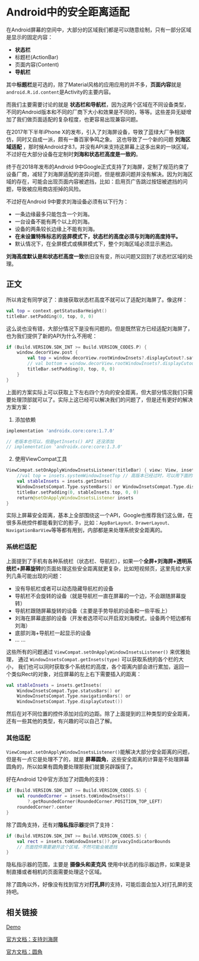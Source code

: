 # Android中的安全距离适配

在Android屏幕的空间中，大部分的区域我们都是可以随意绘制，只有一部分区域是显示的固定内容：

* **状态栏**
* 标题栏(ActionBar)
* 页面内容(Content)
* **导航栏**

其中**标题栏**是可选的，除了Material风格的应用应用的并不多，**页面内容**就是`android.R.id.content`是Activity的主要内容。

而我们主要需要讨论的就是 **状态栏和导航栏**，因为这两个区域在不同设备类型，不同的Android版本和不同的厂商下大小和效果是不同的，等等。这些差异无疑增加了我们做页面适配的复杂程度，也更容易出现兼容问题。

在2017年下半年iPhone X的发布，引入了刘海屏设备，导致了蓝绿大厂争相效仿，同时又自成一派，颇有一番百家争鸣之象。
这也导致了一个新的问题 **刘海区域适配** ，那时候Android才8.1，并没有API来支持这屏幕上这多出来的一块区域，不过好在大部分设备在定制时**刘海和状态栏高度是一致的**。

终于在2018年发布的Android 9中Google正式支持了刘海屏，定制了规范约束了设备厂商，减轻了刘海屏适配的差异问题，但是根源问题并没有解决。因为刘海区域的存在，可能会出现页面内容被遮挡，比如：启用页广告跳过按钮被遮挡的问题，导致被应用商店拒掉的风险。

不过好在Android 9中要求刘海设备必须有以下行为：

* 一条边缘最多只能包含一个刘海。
* 一台设备不能有两个以上的刘海。
* 设备的两条较长边缘上不能有刘海。
* **在未设置特殊标志的竖屏模式下，状态栏的高度必须与刘海的高度持平。**
* 默认情况下，在全屏模式或横屏模式下，整个刘海区域必须显示黑边。

**刘海高度默认是和状态栏高度一致**依旧没有变，所以问题又回到了状态栏区域的处理。

## 正文

所以肯定有同学说了：直接获取状态栏高度不就可以了适配刘海屏了。像这样：

```kotlin
val top = context.getStatusBarHeight()
titleBar.setPadding(0, top, 0, 0)
```

这么说也没有错，大部分情况下是没有问题的。但是既然官方已经适配刘海屏了，也为我们提供了新的API为什么不用呢：

```kotlin
if (Build.VERSION.SDK_INT >= Build.VERSION_CODES.P) {
    window.decorView.post {
        val top = window.decorView.rootWindowInsets?.displayCutout?.safeInsetTop ?: 0
        // val bottom = window.decorView.rootWindowInsets?.displayCutout?.safeInsetBottom ?: 0
        titleBar.setPadding(0, top, 0, 0)
    }
}
```

上面的方案实际上可以获取上下左右四个方向的安全距离，但大部分情况我们只需要处理顶部就可以了。实际上这已经可以解决我们的问题了，但是还有更好的解决方案方案：

1. 添加依赖
```gradle
implementation 'androidx.core:core:1.7.0'

// 老版本也可以，但是getInsets() API 还没添加
// implementation 'androidx.core:core:1.3.0'
```
2. 使用ViewCompat工具
```kotlin
ViewCompat.setOnApplyWindowInsetsListener(titleBar) { view: View, insets: WindowInsetsCompat ->
    //val top = insets.systemWindowInsetTop // 高版本已经过时，可以用下面的api替换
    val stableInsets = insets.getInsets(
    WindowInsetsCompat.Type.systemBars() or WindowInsetsCompat.Type.displayCutout())
    titleBar.setPadding(0, stableInsets.top, 0, 0)
    return@setOnApplyWindowInsetsListener insets
}
```

实际上屏幕安全距离，基本上全部围绕这一个API，Google也推荐我们这么做，在很多系统控件都能看到它的影子，比如：`AppBarLayout、DrawerLayout、NavigationBarView`等等都有用到，内部都是来处理系统安全距离的。

### 系统栏适配

上面提到了手机有各种系统栏（状态栏、导航栏），如果一个**全屏+刘海屏+透明系统栏+屏幕旋转**的页面处理这些安全距离就更复杂，比如短视频页，这里先给大家列几条可能出现的问题：

* 没有导航栏或者可以动态隐藏导航栏的设备
* 导航栏不会旋转的设备（就是导航栏一直在屏幕的一个边，不会跟随屏幕旋转）
* 导航栏跟随屏幕旋转的设备（主要是手势导航的设备和一些平板上）
* 刘海在屏幕底部的设备（开发者选项可以开启双刘海模式，设备两个短边都有刘海）
* 底部刘海+导航栏一起显示的设备
* ... ...

这些所有的问题通过 `ViewCompat.setOnApplyWindowInsetsListener()` 来优雅处理，
通过 `WindowInsetsCompat.getInsets(type)` 可以获取系统的各个栏的大小，
我们也可以同时获取多个系统栏的高度，各个距离内部会进行累加，返回一个类似Rect的对象，对应屏幕的左上右下需要插入的距离：
```kotlin
val stableInsets = insets.getInsets(
    WindowInsetsCompat.Type.statusBars() or
    WindowInsetsCompat.Type.navigationBars() or
    WindowInsetsCompat.Type.displayCutout())
```
然后在对不同位置的控件添加对应的边距。除了上面提到的三种类型的安全距离，还有一些其他的类型，有兴趣的可以自己了解。

### 其他适配

`ViewCompat.setOnApplyWindowInsetsListener()`能解决大部分安全距离的问题，但是有一点它是处理不了的，就是 **屏幕圆角**，这些安全距离的计算是不处理屏幕圆角的，所以如果有圆角要处理那我们就要另辟蹊径了。

好在Android 12中官方添加了对圆角的支持：

```kotlin
if (Build.VERSION.SDK_INT >= Build.VERSION_CODES.S) {
    val roundedCorner = insets.toWindowInsets()
        ?.getRoundedCorner(RoundedCorner.POSITION_TOP_LEFT)
    roundedCorner?.center
}
```

除了圆角支持，还有对**隐私指示器**提供了支持：
```kotlin
if (Build.VERSION.SDK_INT >= Build.VERSION_CODES.S) {
    val rect = insets.toWindowInsets()?.privacyIndicatorBounds
    // 页面控件需要避开这个区域，不然可能会被遮挡
}
```
隐私指示器的范围，主要是 **摄像头和麦克风** 使用中状态的指示器边界，如果是录制直播或者相机的页面需要处理这个区域。

除了圆角以外，好像没有找到官方对**打孔屏**的支持，可能后面会加入对打孔屏的支持吧。

## 相关链接

[Demo](https://github.com/hushenghao/SafeSpace)

[官方文档：支持刘海屏](https://developer.android.google.cn/guide/topics/display-cutout)

[官方文档：圆角](https://developer.android.google.cn/guide/topics/ui/look-and-feel/rounded-corners)